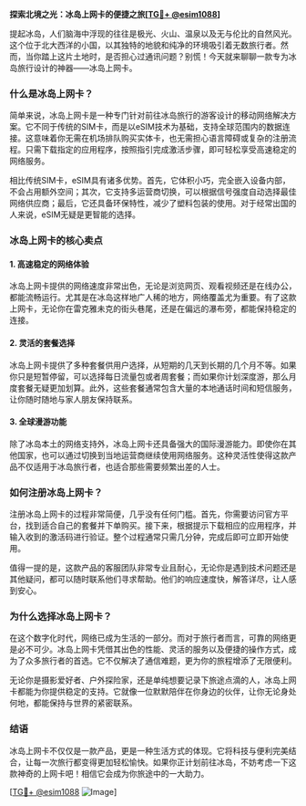 **探索北境之光：冰岛上网卡的便捷之旅[[TG💪+ @esim1088](https://t.me/s/esim1088)]**

提起冰岛，人们脑海中浮现的往往是极光、火山、温泉以及无与伦比的自然风光。这个位于北大西洋的小国，以其独特的地貌和纯净的环境吸引着无数旅行者。然而，当你踏上这片土地时，是否担心过通讯问题？别慌！今天就来聊聊一款专为冰岛旅行设计的神器——冰岛上网卡。

### 什么是冰岛上网卡？

简单来说，冰岛上网卡是一种专门针对前往冰岛旅行的游客设计的移动网络解决方案。它不同于传统的SIM卡，而是以eSIM技术为基础，支持全球范围内的数据连接。这意味着你无需在机场排队购买实体卡，也无需担心语言障碍或复杂的注册流程。只需下载指定的应用程序，按照指引完成激活步骤，即可轻松享受高速稳定的网络服务。

相比传统SIM卡，eSIM具有诸多优势。首先，它体积小巧，完全嵌入设备内部，不会占用额外空间；其次，它支持多运营商切换，可以根据信号强度自动选择最佳网络供应商；最后，它还具备环保特性，减少了塑料包装的使用。对于经常出国的人来说，eSIM无疑是更智能的选择。

### 冰岛上网卡的核心卖点

#### 1. 高速稳定的网络体验

冰岛上网卡提供的网络速度非常出色，无论是浏览网页、观看视频还是在线办公，都能流畅运行。尤其是在冰岛这样地广人稀的地方，网络覆盖尤为重要。有了这款上网卡，无论你在雷克雅未克的街头巷尾，还是在偏远的瀑布旁，都能保持稳定的连接。

#### 2. 灵活的套餐选择

冰岛上网卡提供了多种套餐供用户选择，从短期的几天到长期的几个月不等。如果你只是短暂停留，可以选择每日流量包或者周套餐；而如果你计划深度游，那么月度套餐无疑更加划算。此外，这些套餐通常包含大量的本地通话时间和短信服务，让你随时随地与家人朋友保持联系。

#### 3. 全球漫游功能

除了冰岛本土的网络支持外，冰岛上网卡还具备强大的国际漫游能力。即使你在其他国家，也可以通过切换到当地运营商继续使用网络服务。这种灵活性使得这款产品不仅适用于冰岛旅行者，也适合那些需要频繁出差的人士。

### 如何注册冰岛上网卡？

注册冰岛上网卡的过程非常简便，几乎没有任何门槛。首先，你需要访问官方平台，找到适合自己的套餐并下单购买。接下来，根据提示下载相应的应用程序，并输入收到的激活码进行验证。整个过程通常只需几分钟，完成后即可立即开始使用。

值得一提的是，这款产品的客服团队非常专业且耐心，无论你是遇到技术问题还是其他疑问，都可以随时联系他们寻求帮助。他们的响应速度快，解答详尽，让人感到安心。

### 为什么选择冰岛上网卡？

在这个数字化时代，网络已成为生活的一部分。而对于旅行者而言，可靠的网络更是必不可少。冰岛上网卡凭借其出色的性能、灵活的服务以及便捷的操作方式，成为了众多旅行者的首选。它不仅解决了通信难题，更为你的旅程增添了无限便利。

无论你是摄影爱好者、户外探险家，还是单纯想要记录下旅途点滴的人，冰岛上网卡都能为你提供稳定的支持。它就像一位默默陪伴在你身边的伙伴，让你无论身处何地，都能保持与世界的紧密联系。

### 结语

冰岛上网卡不仅仅是一款产品，更是一种生活方式的体现。它将科技与便利完美结合，让每一次旅行都变得更加轻松愉快。如果你正计划前往冰岛，不妨考虑一下这款神奇的上网卡吧！相信它会成为你旅途中的一大助力。

[[TG💪+ @esim1088](https://t.me/s/esim1088) ![Image](https://i.postimg.cc/4NQfJmqS/Snipaste-2025-05-13-00-14-12.png)]